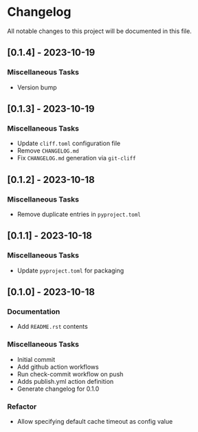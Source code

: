 # Changelog

All notable changes to this project will be documented in this file.

## [0.1.4] - 2023-10-19

### Miscellaneous Tasks

- Version bump

## [0.1.3] - 2023-10-19

### Miscellaneous Tasks

- Update `cliff.toml` configuration file
- Remove `CHANGELOG.md`
- Fix `CHANGELOG.md` generation via `git-cliff`

## [0.1.2] - 2023-10-18

### Miscellaneous Tasks

- Remove duplicate entries in `pyproject.toml`

## [0.1.1] - 2023-10-18

### Miscellaneous Tasks

- Update `pyproject.toml` for packaging

## [0.1.0] - 2023-10-18

### Documentation

- Add `README.rst` contents

### Miscellaneous Tasks

- Initial commit
- Add github action workflows
- Run check-commit workflow on push
- Adds publish.yml action definition
- Generate changelog for 0.1.0

### Refactor

- Allow specifying default cache timeout as config value

<!-- generated by git-cliff -->
